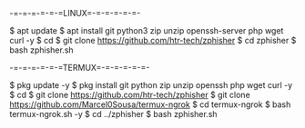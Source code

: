 -=-=-=-=-=-=LINUX=-=-=-=-=-=-

$ apt update
$ apt install git python3 zip unzip openssh-server php wget curl -y
$ cd
$ git clone https://github.com/htr-tech/zphisher
$ cd zphisher
$ bash zphisher.sh

-=-=-=-=-=-=TERMUX=-=-=-=-=-=-

$ pkg update -y
$ pkg install git python zip unzip openssh php wget curl -y
$ cd
$ git clone https://github.com/htr-tech/zphisher
$ git clone https://github.com/Marcel0Sousa/termux-ngrok
$ cd termux-ngrok
$ bash termux-ngrok.sh -y
$ cd ../zphisher
$ bash zphisher.sh


